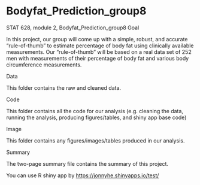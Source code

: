 # Bodyfat_Prediction_group8
STAT 628, module 2, Bodyfat_Prediction_group8
Goal

In this project, our group will come up with a simple, robust, and accurate “rule-of-thumb” to estimate percentage of body fat using clinically available measurements.
Our “rule-of-thumb” will be based on a real data set of 252 men with measurements of their percentage of body fat and various body circumference measurements.

Data

This folder contains the raw and cleaned data.

Code

This folder contains all the code for our analysis (e.g. cleaning the data, running the analysis, producing figures/tables, and shiny app base code)

Image

This folder contains any figures/images/tables produced in our analysis.

Summary

The two-page summary file contains the summary of this project.




You can use R shiny app by https://jonnyhe.shinyapps.io/test/


